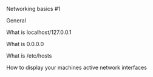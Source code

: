 Networking basics #1

General

What is localhost/127.0.0.1

What is 0.0.0.0

What is /etc/hosts

How to display your machines active network interfaces